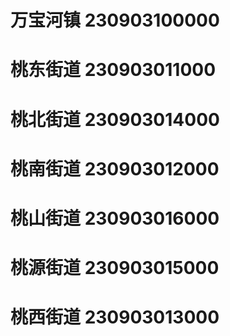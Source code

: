 # 万宝河镇 230903100000
# 桃东街道 230903011000
# 桃北街道 230903014000
# 桃南街道 230903012000
# 桃山街道 230903016000
# 桃源街道 230903015000
# 桃西街道 230903013000
